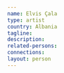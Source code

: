 ```yaml
---
name: Elvis Çala
type: artist
country: Albania
tagline:
description:
related-persons:
connections:
layout: person
---
```

